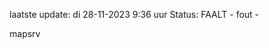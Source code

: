 laatste update: 
di 28-11-2023  9:36   uur 
Status: FAALT - fout - 
<div class="service R">mapsrv</div>